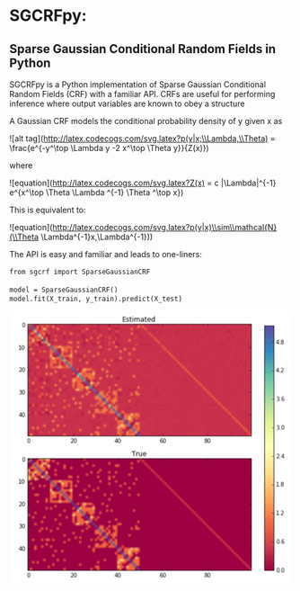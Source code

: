 # SGCRFpy:
## Sparse Gaussian Conditional Random Fields in Python

SGCRFpy is a Python implementation of Sparse Gaussian Conditional Random Fields (CRF) with a familiar API. CRFs are useful for performing inference where output variables are known to obey a structure

A Gaussian CRF models the conditional probability density of y given x as

![alt tag](http://latex.codecogs.com/svg.latex?p(y|x;\\Lambda,\\Theta) = \\frac{e^{-y^\\top \\Lambda y -2 x^\\top \\Theta y}}{Z(x)})

where

![equation](http://latex.codecogs.com/svg.latex?Z(x) = c |\\Lambda|^{-1} e^{x^\\top \\Theta \\Lambda ^{-1} \\Theta ^\\top x})


This is equivalent to:

![equation](http://latex.codecogs.com/svg.latex?p(y|x)\\sim\\mathcal{N}(\\Theta \\Lambda^{-1}x,\\Lambda^{-1}))


The API is easy and familiar and leads to one-liners:
```
from sgcrf import SparseGaussianCRF

model = SparseGaussianCRF()
model.fit(X_train, y_train).predict(X_test)
```

![alt tag](https://github.com/dswah/sgcrfpy/blob/master/images/scgrf_random_graph.png)
